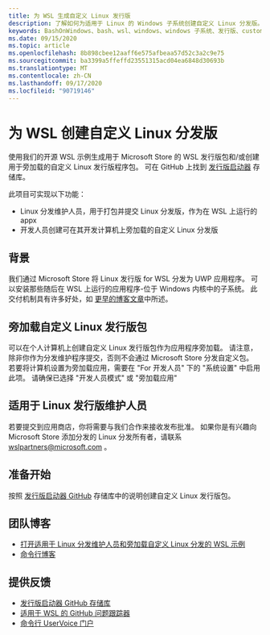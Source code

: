 ```yaml
---
title: 为 WSL 生成自定义 Linux 发行版
description: 了解如何为适用于 Linux 的 Windows 子系统创建自定义 Linux 分发版。
keywords: BashOnWindows、bash、wsl、windows、windows 子系统、发行版、custom
ms.date: 09/15/2020
ms.topic: article
ms.openlocfilehash: 8b898cbee12aaff6e575afbeaa57d52c3a2c9e75
ms.sourcegitcommit: ba3399a5ffeffd23551315acd04ea6848d30693b
ms.translationtype: MT
ms.contentlocale: zh-CN
ms.lasthandoff: 09/17/2020
ms.locfileid: "90719146"
---
```

# <a name="creating-a-custom-linux-distribution-for-wsl"></a>为 WSL 创建自定义 Linux 分发版

使用我们的开源 WSL 示例生成用于 Microsoft Store 的 WSL 发行版包和/或创建用于旁加载的自定义 Linux 发行版程序包。 可在 GitHub 上找到 [发行版启动器](https://github.com/Microsoft/WSL-DistroLauncher) 存储库。

此项目可实现以下功能：

- Linux 分发维护人员，用于打包并提交 Linux 分发版，作为在 WSL 上运行的 appx
- 开发人员创建可在其开发计算机上旁加载的自定义 Linux 分发版

## <a name="background"></a>背景

我们通过 Microsoft Store 将 Linux 发行版 for WSL 分发为 UWP 应用程序。 可以安装那些随后在 WSL 上运行的应用程序-位于 Windows 内核中的子系统。 此交付机制具有许多好处，如 [更早的博客文章](https://blogs.msdn.microsoft.com/commandline/2017/07/10/ubuntu-now-available-from-the-windows-store/)中所述。

## <a name="sideloading-a-custom-linux-distro-package"></a>旁加载自定义 Linux 发行版包

可以在个人计算机上创建自定义 Linux 发行版包作为应用程序旁加载。 请注意，除非你作为分发维护程序提交，否则不会通过 Microsoft Store 分发自定义包。
若要将计算机设置为旁加载应用，需要在 "For 开发人员" 下的 "系统设置" 中启用此项。  请确保已选择 "开发人员模式" 或 "旁加载应用"

## <a name="for-linux-distro-maintainers"></a>适用于 Linux 发行版维护人员

若要提交到应用商店，你将需要与我们合作来接收发布批准。 如果你是有兴趣向 Microsoft Store 添加分发的 Linux 分发所有者，请联系 wslpartners@microsoft.com 。

## <a name="getting-started"></a>准备开始

按照 [发行版启动器 GitHub](https://github.com/Microsoft/WSL-DistroLauncher) 存储库中的说明创建自定义 Linux 发行版包。

## <a name="team-blogs"></a>团队博客

-  [打开适用于 Linux 分发维护人员和旁加载自定义 Linux 分发的 WSL 示例](https://blogs.msdn.microsoft.com/commandline/2018/03/26/wsl-distro-launcher/)
- [命令行博客](https://blogs.msdn.microsoft.com/commandline/)

## <a name="provide-feedback"></a>提供反馈

- [发行版启动器 GitHub 存储库](https://github.com/Microsoft/WSL-DistroLauncher)
- [适用于 WSL 的 GitHub 问题跟踪器](https://github.com/Microsoft/BashOnWindows/issues)
- [命令行 UserVoice 门户](https://wpdev.uservoice.com/forums/266908-command-prompt-console-bash-on-ubuntu-on-windo/category/161892-bash)
